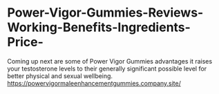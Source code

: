 # Power-Vigor-Gummies-Reviews-Working-Benefits-Ingredients-Price-
Coming up next are some of Power Vigor Gummies advantages it raises your testosterone levels to their generally significant possible level for better physical and sexual wellbeing. https://powervigormaleenhancementgummies.company.site/
